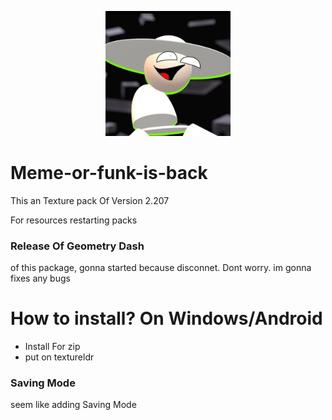 <p align=center>
  <img src="pack.png" alt="BAMBI IS BACK???" width=200 />
</p>

# Meme-or-funk-is-back
This an Texture pack Of Version 2.207

For resources restarting packs

### Release Of Geometry Dash
of this package, gonna started because disconnet. Dont worry. im gonna fixes any bugs

# How to install? On Windows/Android
- Install For zip
- put on textureldr

### Saving Mode
seem like adding Saving Mode
